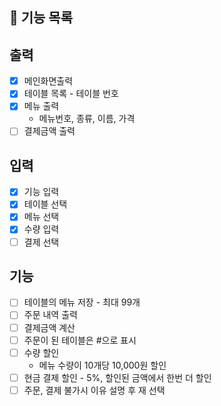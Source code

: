 ## 🚀 기능 목록
## 출력
- [x] 메인화면출력
- [x] 테이블 목록 - 테이블 번호
- [x] 메뉴 출력 
  - 메뉴번호, 종류, 이름, 가격 
- [ ] 결제금액 출력
## 입력
- [x] 기능 입력
- [x] 테이블 선택
- [x] 메뉴 선택
- [x] 수량 입력
- [ ] 결제 선택

## 기능
- [ ] 테이블의 메뉴 저장 - 최대 99개
- [ ] 주문 내역 출력
- [ ] 결제금액 계산
- [ ] 주문이 된 테이블은 #으로 표시
- [ ] 수량 할인
  - 메뉴 수량이 10개당 10,000원 할인
- [ ] 현금 결제 할인 - 5%, 할인된 금액에서 한번 더 할인
- [ ] 주문, 결제 불가시 이유 설명 후 재 선택